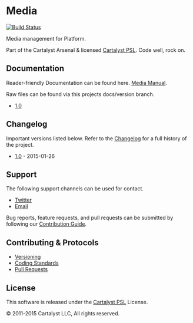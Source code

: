 # Media

[![Build Status](https://magnum.travis-ci.com/cartalyst/platform-media.svg?token=98Zt8zYdwyheTKqziswS&branch=1.1)](https://magnum.travis-ci.com/cartalyst/platform-media)

Media management for Platform.

Part of the Cartalyst Arsenal & licensed [Cartalyst PSL](LICENSE). Code well, rock on.

## Documentation

Reader-friendly Documentation can be found here. [Media Manual](https://cartalyst.com/manual/platform-media).

Raw files can be found via this projects docs/version branch.

- [1.0](https://github.com/cartalyst/platform-media/tree/docs/1.0)

## Changelog

Important versions listed below. Refer to the [Changelog](CHANGELOG.md) for a full history of the project.

- [1.0](CHANGELOG.md) - 2015-01-26

## Support

The following support channels can be used for contact.

- [Twitter](https://cartalyst.com/@twitter)
- [Email](mailto:help@cartalyst.com)

Bug reports, feature requests, and pull requests can be submitted by following our [Contribution Guide](CONTRIBUTING.md).

## Contributing & Protocols

- [Versioning](CONTRIBUTING.md#versioning)
- [Coding Standards](CONTRIBUTING.md#coding-standards)
- [Pull Requests](CONTRIBUTING.md#pull-requests)

## License

This software is released under the [Cartalyst PSL](LICENSE) License.

© 2011-2015 Cartalyst LLC, All rights reserved.
